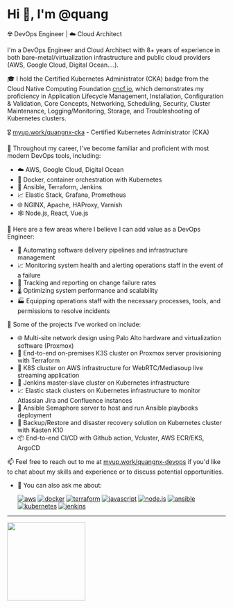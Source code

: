# Hi 👋, I'm @quang

☢️ DevOps Engineer | ☁️ Cloud Architect

I'm a DevOps Engineer and Cloud Architect with 8+ years of experience in both bare-metal/virtualization infrastructure and public cloud providers (AWS, Google Cloud, Digital Ocean....).

🎓 I hold the Certified Kubernetes Administrator (CKA) badge from the Cloud Native Computing Foundation [cncf.io](cncf.io), which demonstrates my proficiency in Application Lifecycle Management, Installation, Configuration & Validation, Core Concepts, Networking, Scheduling, Security, Cluster Maintenance, Logging/Monitoring, Storage, and Troubleshooting of Kubernetes clusters.

🎖️ [myup.work/quangnx-cka](myup.work/quangnx-cka) - Certified Kubernetes Administrator (CKA)

🧰 Throughout my career, I've become familiar and proficient with most modern DevOps tools, including:

- ☁️ AWS, Google Cloud, Digital Ocean
- 🐳 Docker, container orchestration with Kubernetes
- 🔧 Ansible, Terraform, Jenkins
- 📈 Elastic Stack, Grafana, Prometheus
- 🌐 NGINX, Apache, HAProxy, Varnish
- 🕸️ Node.js, React, Vue.js

🚀 Here are a few areas where I believe I can add value as a DevOps Engineer:
- 🤖 Automating software delivery pipelines and infrastructure management
- 📈 Monitoring system health and alerting operations staff in the event of a failure
- 🎯 Tracking and reporting on change failure rates
- 🌡️ Optimizing system performance and scalability
- 🏭 Equipping operations staff with the necessary processes, tools, and permissions to resolve incidents

🔨 Some of the projects I've worked on include:
- 🌐 Multi-site network design using Palo Alto hardware and virtualization software (Proxmox)
- 🚀 End-to-end on-premises K3S cluster on Proxmox server provisioning with Terraform
- 🎥 K8S cluster on AWS infrastructure for WebRTC/Mediasoup live streaming application
- 🔧 Jenkins master-slave cluster on Kubernetes infrastructure
- 📈 Elastic stack clusters on Kubernetes infrastructure to monitor Atlassian Jira and Confluence instances
- 🤖 Ansible Semaphore server to host and run Ansible playbooks deployment
- 💾 Backup/Restore and disaster recovery solution on Kubernetes cluster with Kasten K10
- 📦 End-to-end CI/CD with Github action, Vcluster, AWS ECR/EKS, ArgoCD

📫 Feel free to reach out to me at [myup.work/quangnx-devops](myup.work/quangnx-devops) if you'd like to chat about my skills and experience or to discuss potential opportunities.
- 💬 You can also ask me about:

  [![aws](https://img.shields.io/badge/-aws-orange?logo=amazonaws)](https://aws.amazon.com/)
  [![docker](https://img.shields.io/badge/-docker-blue?logo=docker)](https://docker.com/)
  [![terraform](https://img.shields.io/badge/-terraform-blueviolet?logo=terraform)](https://terraform.io/)
  [![javascript](https://img.shields.io/badge/-javascript-yellow?logo=javascript)](https://www.javascript.com/)
  [![node.js](https://img.shields.io/badge/-node.js-green?logo=nodedotjs)](https://www.nodejs.org/)
  [![ansible](https://img.shields.io/badge/-ansible-000000?logo=ansible)](https://www.ansible.com/)
  [![kubernetes](https://img.shields.io/badge/-kubernetes-326CE5?logo=kubernetes)](https://kubernetes.io/)
  [![jenkins](https://img.shields.io/badge/-jenkins-D24939?logo=jenkins)](https://www.jenkins.io/)

---

<div>
  <a href="https://github.com/opsdev91">
  <img height="180em" src="https://github-readme-stats.vercel.app/api/top-langs/?username=opsdev91&layout=compact&langs_count=6"/>
</div>
